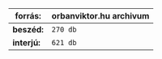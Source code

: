 

forrás: | orbanviktor.hu archivum|
--- | --- |
**beszéd:** | `270 db` |
**interjú:** | `621 db` |
